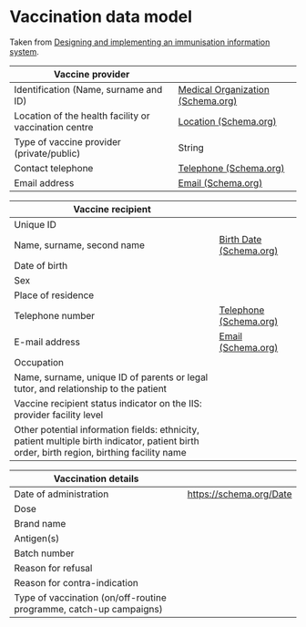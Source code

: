 # Vaccination data model

Taken from [Designing and implementing an immunisation information system](https://www.ecdc.europa.eu/sites/portal/files/documents/designing-implementing-immunisation-information-system_0.pdf).

| **Vaccine provider**                                  |                   |
--------------------------------------------------------|-------------------|
| Identification (Name, surname and ID)                 | [Medical Organization (Schema.org)](https://schema.org/MedicalOrganization) |
| Location of the health facility or vaccination centre | [Location (Schema.org)](https://schema.org/location) |
| Type of vaccine provider (private/public)             | String     |
| Contact telephone                                     | [Telephone (Schema.org)](https://schema.org/telephone) |
| Email address                                         | [Email (Schema.org)](https://schema.org/email)     |


| **Vaccine recipient**                                                                | |
---------------------------------------------------------------------------------------|-|
| Unique ID                                                                            | |
| Name, surname, second name                                       | [Birth Date (Schema.org)](https://schema.org/birthDate) |
| Date of birth                                                                        | |
| Sex                                                                                  | |
| Place of residence                                                                   | |
| Telephone number                                                | [Telephone (Schema.org)](https://schema.org/telephone) |
| E-mail address                                                  | [Email (Schema.org)](https://schema.org/email) |
| Occupation                                                                           | |
| Name, surname, unique ID of parents or legal tutor, and relationship to the patient  | |
| Vaccine recipient status indicator on the IIS: provider facility level               | |
| Other potential information fields: ethnicity, patient multiple birth indicator, patient birth order, birth region, birthing facility name                                                         | |


| **Vaccination details**                                             | |
----------------------------------------------------------------------|-|
| Date of administration                                              | https://schema.org/Date |
| Dose                                                                | |
| Brand name                                                          | |
| Antigen(s)                                                          | |
| Batch number                                                        | |
| Reason for refusal                                                  | |
| Reason for contra-indication                                        | |
| Type of vaccination (on/off-routine programme, catch-up campaigns)  | |

